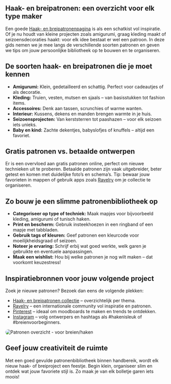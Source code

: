 <article itemscope itemtype="https://schema.org/Article">

  <meta itemprop="headline" content="Haak- en breipatronen: een overzicht voor elk type maker">
  <meta itemprop="description" content="Ontdek de verschillende soorten haak- en breipatronen, van amigurumi tot kledingstukken. Leer hoe je patronen kiest, bewaart en jouw eigen bibliotheek opbouwt.">
  <meta itemprop="image" content="https://www.breiwebshop.nl/media/catalog/category/share/patronen-breien-haken-overzicht.jpg">
  <meta itemprop="author" content="Yarnies">

  <h1 class="MT">Haak- en breipatronen: een overzicht voor elk type maker</h1>

  <p>Een goede <a href="https://www.breiwebshop.nl/patronen/">Haak- en breipatronenpagina</a> is als een schatkist vol inspiratie. Of je nu houdt van kleine projecten zoals amigurumi, graag kleding maakt of seizoensdecoraties haakt: voor elk idee bestaat er wel een patroon. In deze gids nemen we je mee langs de verschillende soorten patronen en geven we tips om jouw persoonlijke bibliotheek op te bouwen en te organiseren.</p>

  <h2>De soorten haak- en breipatronen die je moet kennen</h2>
  <ul class="USP-v L-mt8">
    <li class="USPe i_cm"><strong>Amigurumi:</strong> Klein, gedetailleerd en schattig. Perfect voor cadeautjes of als decoratie.</li>
    <li class="USPe i_cm"><strong>Kleding:</strong> Truien, vesten, mutsen en sjaals – van basisstukken tot fashion items.</li>
    <li class="USPe i_cm"><strong>Accessoires:</strong> Denk aan tassen, scrunchies of warme wanten.</li>
    <li class="USPe i_cm"><strong>Interieur:</strong> Kussens, dekens en manden brengen warmte in je huis.</li>
    <li class="USPe i_cm"><strong>Seizoensprojecten:</strong> Van kerststerren tot paashazen – voor elk seizoen iets unieks.</li>
    <li class="USPe i_cm"><strong>Baby en kind:</strong> Zachte dekentjes, babyslofjes of knuffels – altijd een favoriet.</li>
  </ul>

  <h2>Gratis patronen vs. betaalde ontwerpen</h2>
  <p>Er is een overvloed aan gratis patronen online, perfect om nieuwe technieken uit te proberen. Betaalde patronen zijn vaak uitgebreider, beter getest en komen met duidelijke foto’s en schema’s. Tip: bewaar jouw favorieten in mappen of gebruik apps zoals <a target="_blank" href="https://www.ravelry.com/shops/yarnies---breiwebshopnl">Ravelry</a> om je collectie te organiseren.</p>

  <h2>Zo bouw je een slimme patronenbibliotheek op</h2>
  <ul class="USP-v L-mt8">
    <li class="USPe i_clc"><strong>Categoriseer op type of techniek:</strong> Maak mapjes voor bijvoorbeeld kleding, amigurumi of tunisch haken.</li>
    <li class="USPe i_clc"><strong>Print en bescherm:</strong> Gebruik insteekhoezen in een ringband of een mapje met tabbladen.</li>
    <li class="USPe i_clc"><strong>Gebruik tags of kleuren:</strong> Geef patronen een kleurcode voor moeilijkheidsgraad of seizoen.</li>
    <li class="USPe i_clc"><strong>Noteer je ervaring:</strong> Schrijf erbij wat goed werkte, welk garen je gebruikte en eventuele aanpassingen.</li>
    <li class="USPe i_clc"><strong>Maak een wishlist:</strong> Hou bij welke patronen je nog wilt maken – dat voorkomt keuzestress!</li>
  </ul>

  <h2>Inspiratiebronnen voor jouw volgende project</h2>
  <p>Zoek je nieuwe patronen? Bezoek dan eens de volgende plekken:</p>
  <ul class="USP-v">
    <li class="USPe i_cm"><a href="https://www.breiwebshop.nl/patronen/">Haak- en breipatronen collectie</a> – overzichtelijk per thema.</li>
    <li class="USPe i_cm"><a target="_blank" href="https://www.ravelry.com/shops/yarnies---breiwebshopnl">Ravelry</a> – een internationale community vol inspiratie en patronen.</li>
    <li class="USPe i_cm"><a target="_blank" href="https://pinterest.com/yarnies_nl/">Pinterest</a> – ideaal om moodboards te maken en trends te ontdekken.</li>
    <li class="USPe i_cm"><a target="_blank" href="https://www.instagram.com/yarnies_nl">Instagram</a> – volg ontwerpers en hashtags als #hakenisleuk of #breienvoorbeginners.</li>
  </ul>
  
  <img style="border-radius:18px" src="https://www.breiwebshop.nl/media/catalog/category/share/patronen-breien-haken-overzicht.jpg" alt="Patronen overzicht - voor breien/haken">

  <h2>Geef jouw creativiteit de ruimte</h2>
  <p>Met een goed gevulde patronenbibliotheek binnen handbereik, wordt elk nieuw haak- of breiproject een feestje. Begin klein, organiseer slim en ontdek wat jouw favoriete stijl is. Zo maak je van elk bolletje garen iets moois!</p>
</article>
